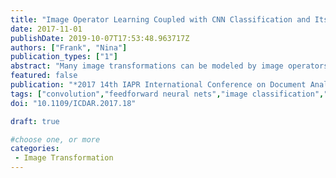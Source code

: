 ```yaml
---
title: "Image Operator Learning Coupled with CNN Classification and Its Application to Staff Line Removal"
date: 2017-11-01
publishDate: 2019-10-07T17:53:48.963717Z
authors: ["Frank", "Nina"]
publication_types: ["1"]
abstract: "Many image transformations can be modeled by image operators that are characterized by pixel-wise local functions defined on a finite support window. In image operator learning, these functions are estimated from training data using machine learning techniques. Input size is usually a critical issue when using learning algorithms, and it limits the size of practicable windows. We propose the use of convolutional neural networks (CNNs) to overcome this limitation. The problem of removing staff-lines in music score images is chosen to evaluate the effects of window and convolutional mask sizes on the learned image operator performance. Results show that the CNN based solution outperforms previous ones obtained using conventional learning algorithms or heuristic algorithms, indicating the potential of CNNs as base classifiers in image operator learning. The implementations will be made available on the TRIOSlib project site."
featured: false
publication: "*2017 14th IAPR International Conference on Document Analysis and Recognition (ICDAR)*"
tags: ["convolution","feedforward neural nets","image classification","learning (artificial intelligence)","music","image operator learning","staff line removal","image transformations","pixel-wise local functions","machine learning techniques","music score images","CNN classification","finite support window","convolutional neural networks","Microsoft Windows","Training","Windows","Computational modeling","Image segmentation","Task analysis","Convolution","Image operator learning","convolutional neural networks","image processing","staff line removal"]
doi: "10.1109/ICDAR.2017.18"

draft: true

#choose one, or more
categories: 
 - Image Transformation
---
```


